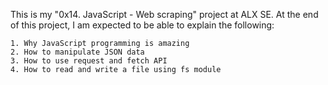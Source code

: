 This is my "0x14. JavaScript - Web scraping" project at ALX SE.
At the end of this project, I am expected to be able to explain the following:

	1. Why JavaScript programming is amazing
	2. How to manipulate JSON data
	3. How to use request and fetch API
	4. How to read and write a file using fs module
